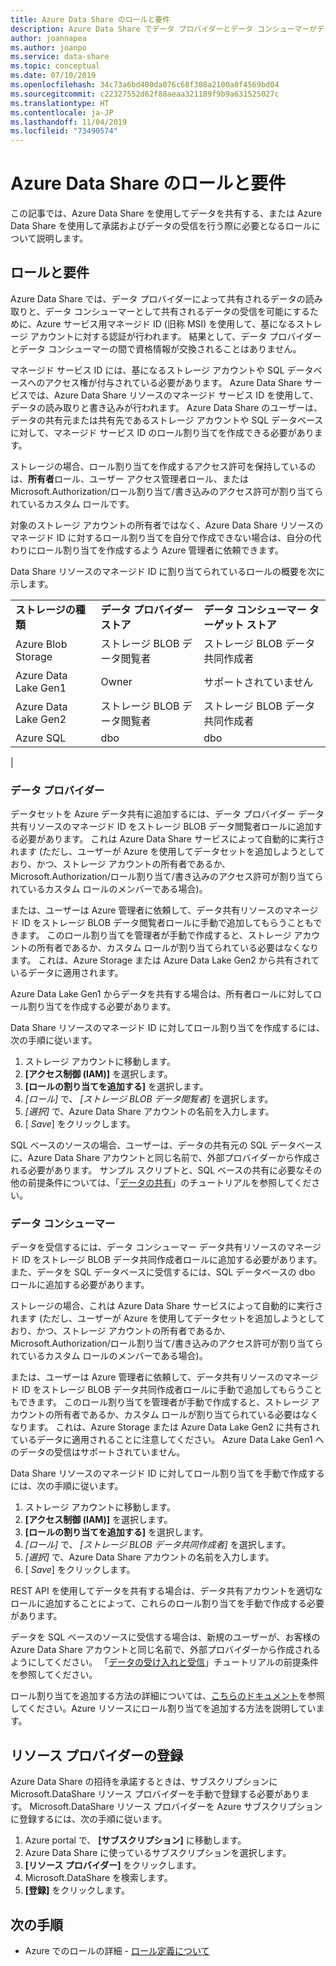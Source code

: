 ```yaml
---
title: Azure Data Share のロールと要件
description: Azure Data Share でデータ プロバイダーとデータ コンシューマーがデータを共有するためのアクセス制御のロールと要件について説明します。
author: joannapea
ms.author: joanpo
ms.service: data-share
ms.topic: conceptual
ms.date: 07/10/2019
ms.openlocfilehash: 34c73a6bd400da076c68f308a2100a0f4569bd04
ms.sourcegitcommit: c22327552d62f88aeaa321189f9b9a631525027c
ms.translationtype: HT
ms.contentlocale: ja-JP
ms.lasthandoff: 11/04/2019
ms.locfileid: "73490574"
---
```

# <a name="roles-and-requirements-for-azure-data-share"></a>Azure Data Share のロールと要件 

この記事では、Azure Data Share を使用してデータを共有する、または Azure Data Share を使用して承諾およびデータの受信を行う際に必要となるロールについて説明します。 

## <a name="roles-and-requirements"></a>ロールと要件

Azure Data Share では、データ プロバイダーによって共有されるデータの読み取りと、データ コンシューマーとして共有されるデータの受信を可能にするために、Azure サービス用マネージド ID (旧称 MSI) を使用して、基になるストレージ アカウントに対する認証が行われます。 結果として、データ プロバイダーとデータ コンシューマーの間で資格情報が交換されることはありません。 

マネージド サービス ID には、基になるストレージ アカウントや SQL データベースへのアクセス権が付与されている必要があります。 Azure Data Share サービスでは、Azure Data Share リソースのマネージド サービス ID を使用して、データの読み取りと書き込みが行われます。 Azure Data Share のユーザーは、データの共有元または共有先であるストレージ アカウントや SQL データベースに対して、マネージド サービス ID のロール割り当てを作成できる必要があります。 

ストレージの場合、ロール割り当てを作成するアクセス許可を保持しているのは、**所有者**ロール、ユーザー アクセス管理者ロール、または Microsoft.Authorization/ロール割り当て/書き込みのアクセス許可が割り当てられているカスタム ロールです。 

対象のストレージ アカウントの所有者ではなく、Azure Data Share リソースのマネージド ID に対するロール割り当てを自分で作成できない場合は、自分の代わりにロール割り当てを作成するよう Azure 管理者に依頼できます。 

Data Share リソースのマネージド ID に割り当てられているロールの概要を次に示します。

| |  |  |
|---|---|---|
|**ストレージの種類**|**データ プロバイダー ストア**|**データ コンシューマー ターゲット ストア**|
|Azure Blob Storage| ストレージ BLOB データ閲覧者 | ストレージ BLOB データ共同作成者
|Azure Data Lake Gen1 | Owner | サポートされていません
|Azure Data Lake Gen2 | ストレージ BLOB データ閲覧者 | ストレージ BLOB データ共同作成者
|Azure SQL | dbo | dbo 
|

### <a name="data-providers"></a>データ プロバイダー 
データセットを Azure データ共有に追加するには、データ プロバイダー データ共有リソースのマネージド ID をストレージ BLOB データ閲覧者ロールに追加する必要があります。 これは Azure Data Share サービスによって自動的に実行されます (ただし、ユーザーが Azure を使用してデータセットを追加しようとしており、かつ、ストレージ アカウントの所有者であるか、Microsoft.Authorization/ロール割り当て/書き込みのアクセス許可が割り当てられているカスタム ロールのメンバーである場合)。 

または、ユーザーは Azure 管理者に依頼して、データ共有リソースのマネージド ID をストレージ BLOB データ閲覧者ロールに手動で追加してもらうこともできます。 このロール割り当てを管理者が手動で作成すると、ストレージ アカウントの所有者であるか、カスタム ロールが割り当てられている必要はなくなります。 これは、Azure Storage または Azure Data Lake Gen2 から共有されているデータに適用されます。 

Azure Data Lake Gen1 からデータを共有する場合は、所有者ロールに対してロール割り当てを作成する必要があります。 

Data Share リソースのマネージド ID に対してロール割り当てを作成するには、次の手順に従います。

1. ストレージ アカウントに移動します。
1. **[アクセス制御 (IAM)]** を選択します。
1. **[ロールの割り当てを追加する]** を選択します。
1. *[ロール]* で、 *[ストレージ BLOB データ閲覧者]* を選択します。
1. *[選択]* で、Azure Data Share アカウントの名前を入力します。
1. [ *Save*] をクリックします。

SQL ベースのソースの場合、ユーザーは、データの共有元の SQL データベースに、Azure Data Share アカウントと同じ名前で、外部プロバイダーから作成される必要があります。 サンプル スクリプトと、SQL ベースの共有に必要なその他の前提条件については、「[データの共有](share-your-data.md)」のチュートリアルを参照してください。 

### <a name="data-consumers"></a>データ コンシューマー
データを受信するには、データ コンシューマー データ共有リソースのマネージド ID をストレージ BLOB データ共同作成者ロールに追加する必要があります。また、データを SQL データベースに受信するには、SQL データベースの dbo ロールに追加する必要があります。 

ストレージの場合、これは Azure Data Share サービスによって自動的に実行されます (ただし、ユーザーが Azure を使用してデータセットを追加しようとしており、かつ、ストレージ アカウントの所有者であるか、Microsoft.Authorization/ロール割り当て/書き込みのアクセス許可が割り当てられているカスタム ロールのメンバーである場合)。 

または、ユーザーは Azure 管理者に依頼して、データ共有リソースのマネージド ID をストレージ BLOB データ共同作成者ロールに手動で追加してもらうこともできます。 このロール割り当てを管理者が手動で作成すると、ストレージ アカウントの所有者であるか、カスタム ロールが割り当てられている必要はなくなります。 これは、Azure Storage または Azure Data Lake Gen2 に共有されているデータに適用されることに注意してください。 Azure Data Lake Gen1 へのデータの受信はサポートされていません。 

Data Share リソースのマネージド ID に対してロール割り当てを手動で作成するには、次の手順に従います。

1. ストレージ アカウントに移動します。
1. **[アクセス制御 (IAM)]** を選択します。
1. **[ロールの割り当てを追加する]** を選択します。
1. *[ロール]* で、 *[ストレージ BLOB データ共同作成者]* を選択します。 
1. *[選択]* で、Azure Data Share アカウントの名前を入力します。
1. [ *Save*] をクリックします。

REST API を使用してデータを共有する場合は、データ共有アカウントを適切なロールに追加することによって、これらのロール割り当てを手動で作成する必要があります。 

データを SQL ベースのソースに受信する場合は、新規のユーザーが、お客様の Azure Data Share アカウントと同じ名前で、外部プロバイダーから作成されるようにしてください。 「[データの受け入れと受信](subscribe-to-data-share.md)」チュートリアルの前提条件を参照してください。 

ロール割り当てを追加する方法の詳細については、[こちらのドキュメント](https://docs.microsoft.com/azure/role-based-access-control/role-assignments-portal#add-a-role-assignment)を参照してください。Azure リソースにロール割り当てを追加する方法を説明しています。 

## <a name="resource-provider-registration"></a>リソース プロバイダーの登録 

Azure Data Share の招待を承諾するときは、サブスクリプションに Microsoft.DataShare リソース プロバイダーを手動で登録する必要があります。 Microsoft.DataShare リソース プロバイダーを Azure サブスクリプションに登録するには、次の手順に従います。 

1. Azure portal で、 **[サブスクリプション]** に移動します。
1. Azure Data Share に使っているサブスクリプションを選択します。
1. **[リソース プロバイダー]** をクリックします。
1. Microsoft.DataShare を検索します。
1. **[登録]** をクリックします。

## <a name="next-steps"></a>次の手順

- Azure でのロールの詳細 - [ロール定義について](../role-based-access-control/role-definitions.md)

